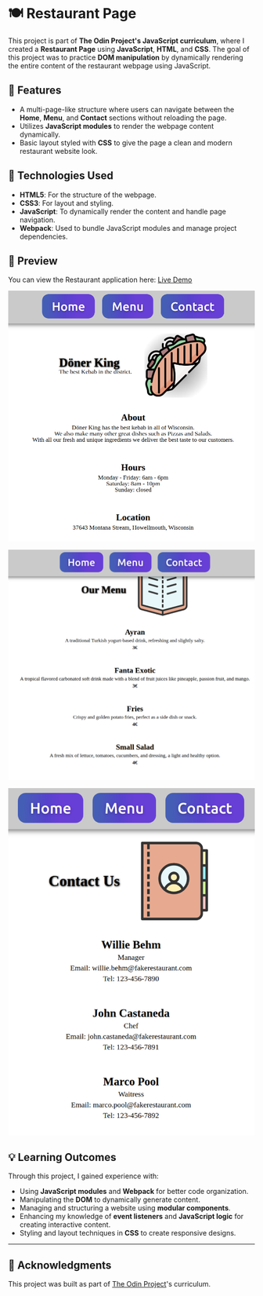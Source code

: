 # 🍽️ Restaurant Page

This project is part of **The Odin Project's JavaScript curriculum**, where I created a **Restaurant Page** using **JavaScript**, **HTML**, and **CSS**. The goal of this project was to practice **DOM manipulation** by dynamically rendering the entire content of the restaurant webpage using JavaScript.

## 🌟 Features

- A multi-page-like structure where users can navigate between the **Home**, **Menu**, and **Contact** sections without reloading the page.
- Utilizes **JavaScript modules** to render the webpage content dynamically.
- Basic layout styled with **CSS** to give the page a clean and modern restaurant website look.

## 🚀 Technologies Used

- **HTML5**: For the structure of the webpage.
- **CSS3**: For layout and styling.
- **JavaScript**: To dynamically render the content and handle page navigation.
- **Webpack**: Used to bundle JavaScript modules and manage project dependencies.

## 📸 Preview

You can view the Restaurant application here: [Live Demo](https://mrswizzer.github.io/odin-restaurant-page)

![Home Preview](./preview-pics/preview-home.png)

![Menu Preview](./preview-pics/preview-menu.png)

![Contacts Preview](./preview-pics/preview-contacts.png)

## 💡 Learning Outcomes

Through this project, I gained experience with:

- Using **JavaScript modules** and **Webpack** for better code organization.
- Manipulating the **DOM** to dynamically generate content.
- Managing and structuring a website using **modular components**.
- Enhancing my knowledge of **event listeners** and **JavaScript logic** for creating interactive content.
- Styling and layout techniques in **CSS** to create responsive designs.

---

## 🔗 Acknowledgments

This project was built as part of [The Odin Project](https://www.theodinproject.com/)'s curriculum.
